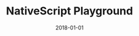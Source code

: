 ---
layout: site
title: "NativeScript Playground"
date: 2018-01-01
categories: [developer-tools]
version: 5.0.0
major: 5
minor: 0
patch: 0
slug: nativescript-playground
link: https://play.nativescript.org/
submitter: lpolepeddi
permalink: /sites/:slug
---